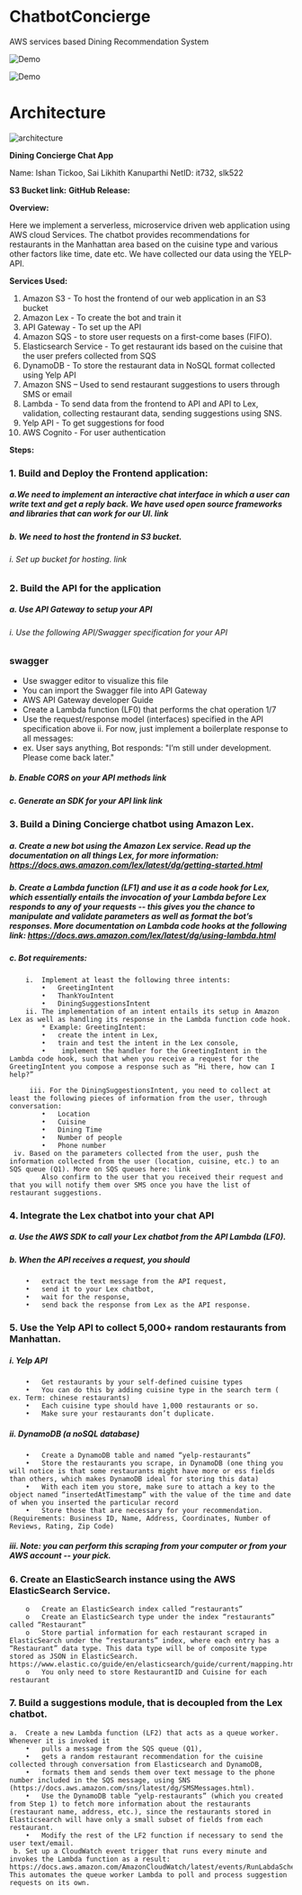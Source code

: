 # ChatbotConcierge

AWS services based Dining Recommendation System

![Demo](https://github.com/sailikhithk/ChatbotConcierge/blob/main/ChatbotConcierge.png)

![Demo](https://github.com/sailikhithk/ChatbotConcierge/blob/main/ChatbotConcierge2.png)

# Architecture

![architecture](https://github.com/sailikhithk/ChatbotConcierge/blob/main/architecture.png)

**Dining Concierge Chat App**

Name: Ishan Tickoo, Sai Likhith Kanuparthi
NetID: it732, slk522

**S3 Bucket link:** 
**GitHub Release:** 

**Overview:**

Here we implement a serverless, microservice driven web application using AWS cloud Services. The chatbot provides recommendations for restaurants in the Manhattan area based on the cuisine type and various other factors like time, date etc. We have collected our data using the YELP-API.

**Services Used:**

1.	Amazon S3 - To host the frontend of our web application in an S3 bucket
2.	Amazon Lex - To create the bot and train it
3.	API Gateway - To set up the API
4.	Amazon SQS - to store user requests on a first-come bases (FIFO).
5.	Elasticsearch Service - To get restaurant ids based on the cuisine that the user prefers collected from SQS
6.	DynamoDB - To store the restaurant data in NoSQL format collected using Yelp API
7.	Amazon SNS – Used to send restaurant suggestions to users through SMS or email
8.	Lambda - To send data from the frontend to API and API to Lex, validation, collecting restaurant data, sending suggestions using SNS.
9.	Yelp API - To get suggestions for food
10.	AWS Cognito - For user authentication

**Steps:**

### 1.	Build and Deploy the Frontend application:
##### a.We need to implement an interactive chat interface in which a user can write text and get a reply back. We have used open source frameworks and libraries that can work for our UI. link
   ##### b.	We need to host the frontend in S3 bucket.
   ###### i.  Set up bucket for hosting. link
### 2.	Build the API for the application
##### a.	Use API Gateway to setup your API 
   ###### i.	 Use the following API/Swagger specification for your API 

### swagger
* Use swagger editor to visualize this file 
* You can import the Swagger file into API Gateway 
* AWS API Gateway developer Guide
* Create a Lambda function (LF0) that performs the chat operation 1/7 
* Use the request/response model (interfaces) specified in the API specification above 
ii. For now, just implement a boilerplate response to all messages: 
* ex. User says anything, Bot responds: "I’m still under development. Please come back later."
 ##### b.	 Enable CORS on your API methods link
##### c. Generate an SDK for your API link link
### 3. Build a Dining Concierge chatbot using Amazon Lex.
##### a. Create a new bot using the Amazon Lex service. Read up the documentation on all things Lex, for   more information: https://docs.aws.amazon.com/lex/latest/dg/getting-started.html
##### b. Create a Lambda function (LF1) and use it as a code hook for Lex, which essentially entails the invocation of your Lambda before Lex responds to any of your requests -- this gives you the chance to manipulate and validate parameters as well as format the bot’s responses. More documentation on Lambda code hooks at the following link: https://docs.aws.amazon.com/lex/latest/dg/using-lambda.html
##### c. Bot requirements:
        i.  Implement at least the following three intents:
            •	GreetingIntent
            •	ThankYouIntent
            •	DiningSuggestionsIntent
        ii. The implementation of an intent entails its setup in Amazon Lex as well as handling its response in the Lambda function code hook.
            * Example: GreetingIntent:
            •	create the intent in Lex, 
            •	train and test the intent in the Lex console, 
            •	 implement the handler for the GreetingIntent in the Lambda code hook, such that when you receive a request for the GreetingIntent you compose a response such as “Hi there, how can I help?”

         iii. For the DiningSuggestionsIntent, you need to collect at least the following pieces of information from the user, through conversation:
            •	Location
            •	Cuisine
            •	Dining Time
            •	Number of people
            •	Phone number
     iv. Based on the parameters collected from the user, push the information collected from the user (location, cuisine, etc.) to an SQS queue (Q1). More on SQS queues here: link
            Also confirm to the user that you received their request and that you will notify them over SMS once you have the list of restaurant suggestions.
### 4. Integrate the Lex chatbot into your chat API
##### a. Use the AWS SDK to call your Lex chatbot from the API Lambda (LF0).
##### b. When the API receives a request, you should 
        •	extract the text message from the API request, 
        •	send it to your Lex chatbot, 
        •	wait for the response, 
        •	send back the response from Lex as the API response.
### 5. Use the Yelp API to collect 5,000+ random restaurants from Manhattan.
##### i. Yelp API
        •	Get restaurants by your self-defined cuisine types
        •	You can do this by adding cuisine type in the search term ( ex. Term: chinese restaurants)
        •	Each cuisine type should have 1,000 restaurants or so.
        •	Make sure your restaurants don’t duplicate.
##### ii. DynamoDB (a noSQL database)
        •	Create a DynamoDB table and named “yelp-restaurants”
        •	Store the restaurants you scrape, in DynamoDB (one thing you will notice is that some restaurants might have more or ess fields than others, which makes DynamoDB ideal for storing this data)
        •	With each item you store, make sure to attach a key to the object named “insertedAtTimestamp” with the value of the time and date of when you inserted the particular record 
        •	Store those that are necessary for your recommendation.(Requirements: Business ID, Name, Address, Coordinates, Number of Reviews, Rating, Zip Code)
##### iii. Note: you can perform this scraping from your computer or from your AWS account -- your pick.
### 6.	Create an ElasticSearch instance using the AWS ElasticSearch Service.
        o	Create an ElasticSearch index called “restaurants”
        o	Create an ElasticSearch type under the index “restaurants” called “Restaurant”
        o	Store partial information for each restaurant scraped in ElasticSearch under the “restaurants” index, where each entry has a “Restaurant” data type. This data type will be of composite type stored as JSON in ElasticSearch. https://www.elastic.co/guide/en/elasticsearch/guide/current/mapping.html
        o	You only need to store RestaurantID and Cuisine for each restaurant
### 7.	Build a suggestions module, that is decoupled from the Lex chatbot.
    a.	Create a new Lambda function (LF2) that acts as a queue worker. Whenever it is invoked it
        •	pulls a message from the SQS queue (Q1),
        •	gets a random restaurant recommendation for the cuisine collected through conversation from Elasticsearch and DynamoDB,
        •	formats them and sends them over text message to the phone number included in the SQS message, using SNS (https://docs.aws.amazon.com/sns/latest/dg/SMSMessages.html).
        •	Use the DynamoDB table “yelp-restaurants” (which you created from Step 1) to fetch more information about the restaurants (restaurant name, address, etc.), since the restaurants stored in Elasticsearch will have only a small subset of fields from each restaurant. 
        •	Modify the rest of the LF2 function if necessary to send the user text/email.
     b.	Set up a CloudWatch event trigger that runs every minute and invokes the Lambda function as a result: https://docs.aws.amazon.com/AmazonCloudWatch/latest/events/RunLabdaSchedule.html. This automates the queue worker Lambda to poll and process suggestion requests on its own.





